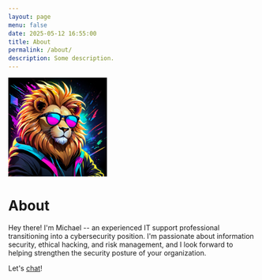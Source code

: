 ```yaml
---
layout: page
menu: false
date: 2025-05-12 16:55:00
title: About
permalink: /about/
description: Some description.
---
```

<img class="img-rounded" src="/assets/img/uploads/lyons_code.png" alt="lyons_code" width="200">

# About

Hey there! I'm Michael -- an experienced IT support professional transitioning into a cybersecurity position. I'm passionate about information
security, ethical hacking, and risk management, and I look forward to helping strengthen the security posture of your organization.

Let's [chat](https://lyonscode.github.io/contact/)!
